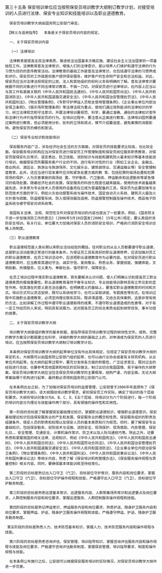 第三十五条  保安培训单位应当按照保安员培训教学大纲制订教学计划，对接受培训的人员进行法律、保安专业知识和技能培训以及职业道德教育。

      保安员培训教学大纲由国务院公安部门审定。

     【释义与适用指导】  本条是关于保安员培训内容的规定。

      一、关于保安员培训内容 

      （一）法律培训 

      法律教育是提高全民法律素质、推进依法治国基本方略实施、建设社会主义法治国家的一项基础性工作。法律教育普及法律常识，增强人们的法律意识，是以培养人们维护和遵守法律的行为习惯为目的的宣传教育活动。法律教育的基础工作是普及法律常识，也包括遵守法律的习惯养成和评价。保安员的工作就是向客户提供保安服务，维护客户的生命财产安全和合法权益。对此，保安员应当对法律法规规定的公民、法人和其他组织的权利义务有明确的了解。普及法律常识要根据不同的对象进行不同法律常识教育，不搞一刀切。对保安员进行法律培训，在内容上应当以与其工作有直接关联的《中华人民共和国民法通则》、《中华人民共和国劳动法》、《中华人民共和国消防法》、《中华人民共和国道路交通安全法》、《中华人民共和国治安管理处罚法》、《中华人民共和国刑法》、《物业管理条例》、《专职守护押运人员枪支使用管理条例》、《企业事业单位内部治安保卫条例》、《娱乐场所管理条例》等法律法规为重点，使他们通过耳熟能详的法律知识的学习，树立法律观念和守法意识。开展法律培训要规范、科学，要通过准确、通俗的法律知识宣传和法律行为评价指导保安员的行为。在培训过程中，要注意从正面进行教育。法律培训固然要通过案例进行教育，但必须是用分析、批判的立场和观点，情节介绍要适度，避免案情的消极影响，避免保安员的模仿和尝试。

      （二）保安专业知识和技能培训 

      保安服务内容广泛，涉及经济社会生活的方方面面，对保安员的技能要求比较高，也比较全面。保安服务培训机构应当对保安员进行保安员工作管理制度和保安员岗位服务职责教育，对保安员就保安礼仪常识、语言表达、防卫技能、消防知识与技能和建筑防火基本知识等基本技能进行培训，根据保安员所要服务客户行业的不同，进行有针对性的行业（例如工业企业、金融业、商业网点、酒店业．旅游业与旅游场所、文化娱乐业、建筑装饰业、交通运输业等）安全管理制度教育，此外，还应当进行突发事件应对和紧急处置方面的教 育，包括犯罪的临场处置和犯罪现场的保护，人为灾害事故的临场处 置，守护勤务、门卫勤务、押运勤务和巡逻勤务等紧急情况的临场处置。随着经济社会的发展，保安服务的科技化程度也越来越高，使用的技术装备越来越先进，许多原为专业技术人员使用的设备现在已成为普遍配备的工具，保安员为此要加强专业防范技术方面的学习，例如火灾自动报警系统与操作技术、固定自动灭火系统、建筑灭火器及火灾扑救与疏散、防盗报警系统、防入侵探测器及适用、防盗报警控制器及操作技术、商品电子防盗系统与楼宇保安对讲系统等。 

      我国有关法律、法规、规范性文件对保安员培训的内容也提出了一些要求。例如，《国务院关于进一步加强消防工作的意见》(2006年5月10日国发[2006] 15号公布)规定，要认真组织消防安全培训。有关行业、单位要大力加强对保安人员的消防安全培训，严格执行消防安全培训合格上岗制度。 

     （三）职业道德教育

      职业道德规范是人类长期以来职业活动经验的概括，任何职业的从业人员都要遵守职业道德，这是职业活动能够正常进行的基本条件。为保证员工具有良好的职业道德修养，应该加强对员工的职业道德教育，在员工培训活动中，应该把职业道德教育作为必要内容。在对保安员进行职业道德教育时，应当教育其遵纪守法、诚实守信，爱岗敬业、熟悉业务，掌握技能、强健体能，文明执勤、热情服务，见义勇为、奉献社会，恪尽职守、保障安全。 

      在员工培训过程中落实职业道德教育，首先要解决认识问题，使人们明确认识到提高员工职业道德素质的极端重要性。职业道德教育虽然不像专业知识、专业技能培训那样具有立竿见影的显性作用，但其潜在的意义是无法估量的。在明确意义的基础上，要落实职业道德教育的时间和方式。培训方式可以灵活安排，既可以系统地学习，也可以采取讲座、专题报告等形式。在培训过程中实施职业道德教育，必须坚持理论联系实际。既讲清道理，又结合具体案例，这是非常有效的方法，比如讲解工作过程中遵守职业道德取得的成果、不遵守职业道德造成的危害等，对于有一定工作经历的人来说，特别具有说服力。这对提高员工的综合素质会起到纲举目张、事半功倍的效果。

      二、关于保安员培训教学大纲 

      培训教学大纲是组织教学的基本依据，是指导保安员培训教学过程的纲领性文件。成熟、完整的教学方案没计都是建立在科学、详细的教学大纲的基础之上的，对申请成为保安员的人员进行培训，应当按照保安员培训教学大纲制订培训教学计划。

      本条例对保安员培训教学大纲的起草单位没有作出具体规定，仅规定了保安员培训教学大纲的审定机关。大纲既可以由国务院公安部门组织起草，也可以由行业协会或者有关研究机构、从业单位共同起草。在大纲的起草过程中，要充分发挥各方面的积极性，广泛征求意见，既对过去的经验进行总结，也要参考其他国家和地区的实际做法，制订出切合我国国情、易于操作的大纲草案。保安员培训教学大纲应当包含保安员培训教学的主要框架，结构严谨，内容全面。无论大纲草案由哪个机构进行起草，最终都必须得到国务院公安部门认可。

      在本条例出台之前，为了加强对保安员培训的监督管理，公安部曾于2006年年底颁布了《保安员培训教学大纲》。该大纲围绕培训教学需求，紧扣保安员工作实际，确定了培训的各个层级和要求。大纲将培训对象分为A、B、C、D、E五个层级．将培训分为六个阶段进行，每一个阶段的培训内容分为理论与技能操作两个部分，具有很强的操作性和实用性。

      第一阶段的目标是了解掌握保安基础理论知识，掌握职业道德知识，增强职业道德意识。保安基础理论知识包括保安服务业的产生和发展、保安服务业的概念和性质、保安服务组织的职责及组建条件、保安人员的职责和权限以及保安人员的基本素质和行为规范。同时，要了解保安专业基础知识，包括保安勤务、安防技术与设施、消防安全、现场保护、现场救助、内务管理、保安礼仪、、安全管理、交通安全、计算机操作常识、防卫术以及人际沟通技巧等。除此之外，还要熟悉和掌握我国的相关法律、法规知识，例如《中华人民共和国宪法》、《中华人民共和国民法通则》、《中华人民共和国合同法》、《中华人民共和国劳动合同法》、《中华人民共和国治安管理处罚法》、《中华人民共和国道路交通安全法》、《中华人民共和国消防法》、《企业事业单位内部治安保卫条例》、《物业管理条例》、《中华人民共和国刑法》、《中华人民共和国民事诉讼法》、《中华人民共和国刑事诉讼法》等相关内容，熟悉了解《保安培训机构管理办法》、《保安服务操作规程与质量控制》相关内容。同时，要确保基本体能训练坚持经常化。 

      第二阶段的日标是熟记出入口守卫（门卫）、目标部位守护常识、服务内容和岗位要求，掌握出入口守卫（门卫）、目标部位守护操作规程和技能，严格遵守出入口守卫（门卫）、目标部位守护勤务制度。 

      第三阶段的目标是熟悉巡逻基本常识、巡逻服务内容、人群聚集场所常识和巡逻要点及岗位要求，人群控制服务内容和岗位要求，掌握巡逻服务、人群控制服务操作规程和技能。

      第四阶段的目标是熟记押运常识、押运服务内容和岗位要求，熟悉护送、随身护卫服务内容和岗位要求，掌握押运、护送、随身护卫服务操作规程和技能，严格遵守押运、护送、随身护卫服务勤务制度。 

     第五阶段的目标是熟悉人力、技术防范基本知识，掌握人力、技术防范服务内容和操作规程与技能。

      第六阶段的目标是熟悉咨询评估、保安管理、培训指导知识，掌握咨询评估服务内容和操作规程与技能及岗位要求，严格遵守咨询评估勤务制度，掌握保安管理、培训指导要求、制度和操作规程与技能。

      在本条例公布施行之后，公安部可以根据保安服务培训的实际情况，对保安员培训教学大纲作进一步完善。